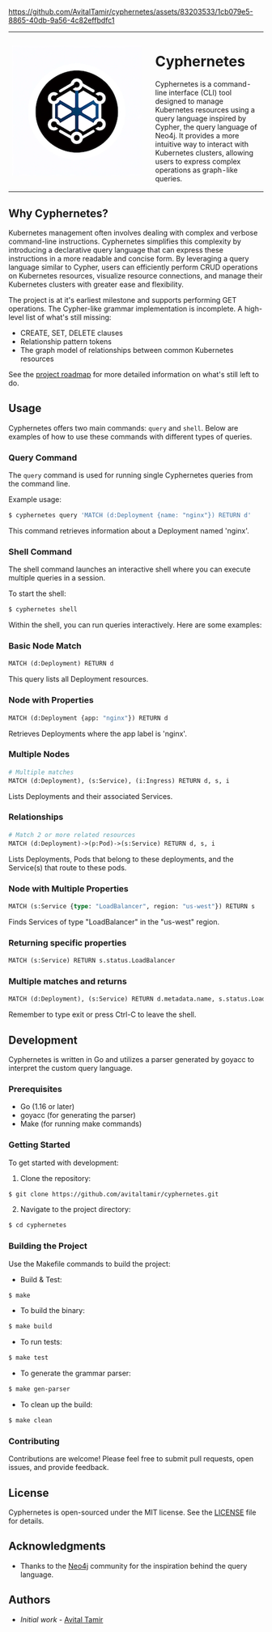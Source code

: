 
https://github.com/AvitalTamir/cyphernetes/assets/83203533/1cb079e5-8865-40db-9a56-4c82effbdfc1

<table style="border-collapse: collapse; border: none">
  <tr>
    <td style="border: none" width="256">
      <img src="./logo.png" alt="Cyphernetes Logo" width="256">
    </td>
    <td style="border: none; padding-left: 20px">
      <h1>Cyphernetes</h1>
      <p>Cyphernetes is a command-line interface (CLI) tool designed to manage Kubernetes resources using a query language inspired by Cypher, the query language of Neo4j. It provides a more intuitive way to interact with Kubernetes clusters, allowing users to express complex operations as graph-like queries.</p>
    </td>
  </tr>
</table>

## Why Cyphernetes?

Kubernetes management often involves dealing with complex and verbose command-line instructions. Cyphernetes simplifies this complexity by introducing a declarative query language that can express these instructions in a more readable and concise form. By leveraging a query language similar to Cypher, users can efficiently perform CRUD operations on Kubernetes resources, visualize resource connections, and manage their Kubernetes clusters with greater ease and flexibility.

The project is at it's earliest milestone and supports performing GET operations.
The Cypher-like grammar implementation is incomplete.
A high-level list of what's still missing:
* CREATE, SET, DELETE clauses
* Relationship pattern tokens
* The graph model of relationships between common Kubernetes resources

See the [project roadmap](https://github.com/AvitalTamir/cyphernetes/blob/main/ROADMAP.md) for more detailed information on what's still left to do.

## Usage

Cyphernetes offers two main commands: `query` and `shell`. Below are examples of how to use these commands with different types of queries.

### Query Command

The `query` command is used for running single Cyphernetes queries from the command line. 

Example usage:

```bash
$ cyphernetes query 'MATCH (d:Deployment {name: "nginx"}) RETURN d'
```

This command retrieves information about a Deployment named 'nginx'.

### Shell Command
The shell command launches an interactive shell where you can execute multiple queries in a session.

To start the shell:

```bash
$ cyphernetes shell
```
Within the shell, you can run queries interactively. Here are some examples:

### Basic Node Match

```graphql
MATCH (d:Deployment) RETURN d
```
This query lists all Deployment resources.

### Node with Properties

```graphql
MATCH (d:Deployment {app: "nginx"}) RETURN d
```
Retrieves Deployments where the app label is 'nginx'.

### Multiple Nodes

```graphql
# Multiple matches
MATCH (d:Deployment), (s:Service), (i:Ingress) RETURN d, s, i
```
Lists Deployments and their associated Services.

### Relationships

```graphql
# Match 2 or more related resources
MATCH (d:Deployment)->(p:Pod)->(s:Service) RETURN d, s, i
```
Lists Deployments, Pods that belong to these deployments, and the Service(s) that route to these pods.

### Node with Multiple Properties

```graphql
MATCH (s:Service {type: "LoadBalancer", region: "us-west"}) RETURN s
```
Finds Services of type "LoadBalancer" in the "us-west" region.

### Returning specific properties

```graphql
MATCH (s:Service) RETURN s.status.LoadBalancer
```

### Multiple matches and returns

```graphql
MATCH (d:Deployment), (s:Service) RETURN d.metadata.name, s.status.LoadBalancer
```

Remember to type exit or press Ctrl-C to leave the shell.

## Development

Cyphernetes is written in Go and utilizes a parser generated by goyacc to interpret the custom query language.

### Prerequisites

- Go (1.16 or later)
- goyacc (for generating the parser)
- Make (for running make commands)

### Getting Started

To get started with development:

1. Clone the repository:
```bash
$ git clone https://github.com/avitaltamir/cyphernetes.git
```

2. Navigate to the project directory:
```bash
$ cd cyphernetes
```

### Building the Project

Use the Makefile commands to build the project:

- Build & Test:
```bash
$ make
```

- To build the binary:
```bash
$ make build
```

- To run tests:
```bash
$ make test
```

- To generate the grammar parser:
```bash
$ make gen-parser
```

- To clean up the build:
```bash
$ make clean
```

### Contributing

Contributions are welcome! Please feel free to submit pull requests, open issues, and provide feedback.

## License

Cyphernetes is open-sourced under the MIT license. See the [LICENSE](LICENSE) file for details.

## Acknowledgments

- Thanks to the [Neo4j](https://neo4j.com/) community for the inspiration behind the query language.

## Authors

- _Initial work_ - [Avital Tamir](https://github.com/avitaltamir)
